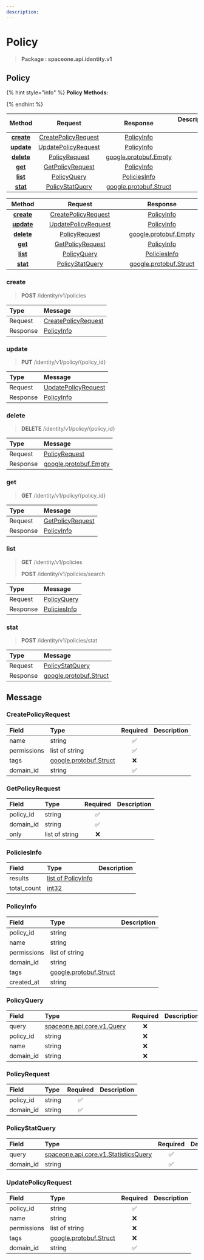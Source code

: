 ```yaml
---
description:  
---
```

# Policy

>  **Package : spaceone.api.identity.v1**

## Policy

{% hint style="info" %}
**Policy Methods:**

{%  endhint %}


| Method | Request | Response | Description &nbsp; &nbsp; &nbsp; &nbsp; &nbsp; &nbsp; &nbsp; &nbsp; &nbsp; &nbsp; &nbsp; |
| :-----: | :--------: | :--------: | :-------------------- |
| [**create**](policy.md#create)|   [CreatePolicyRequest](policy.md#createpolicyrequest) |   [PolicyInfo](policy.md#policyinfo) |  |
| [**update**](policy.md#update)|   [UpdatePolicyRequest](policy.md#updatepolicyrequest) |   [PolicyInfo](policy.md#policyinfo) |  |
| [**delete**](policy.md#delete)|   [PolicyRequest](policy.md#policyrequest) |  [google.protobuf.Empty](https://github.com/protocolbuffers/protobuf/blob/master/src/google/protobuf/empty.proto)|  |
| [**get**](policy.md#get)|   [GetPolicyRequest](policy.md#getpolicyrequest) |   [PolicyInfo](policy.md#policyinfo) |  |
| [**list**](policy.md#list)|   [PolicyQuery](policy.md#policyquery) |   [PoliciesInfo](policy.md#policiesinfo) |  |
| [**stat**](policy.md#stat)|   [PolicyStatQuery](policy.md#policystatquery) |  [google.protobuf.Struct](https://github.com/protocolbuffers/protobuf/blob/master/src/google/protobuf/struct.proto)|  |TEST

| Method | Request | Response | Description &nbsp; &nbsp; &nbsp; &nbsp; &nbsp; &nbsp; &nbsp; &nbsp; &nbsp; &nbsp; &nbsp; |
| :-----: | :--------: | :--------: | :-------------------- |
|<div style="width:70px; text-align:center;">  [**create**](policy.md#create) </div> | <div style="width:200px; text-align:center;">    [CreatePolicyRequest](policy.md#createpolicyrequest)  </div> | <div style="width:200px; text-align:center;">   [PolicyInfo](policy.md#policyinfo)  </div> | <div style="width:400px;">  </div> |
|<div style="width:70px; text-align:center;">  [**update**](policy.md#update) </div> | <div style="width:200px; text-align:center;">    [UpdatePolicyRequest](policy.md#updatepolicyrequest)  </div> | <div style="width:200px; text-align:center;">   [PolicyInfo](policy.md#policyinfo)  </div> | <div style="width:400px;">  </div> |
|<div style="width:70px; text-align:center;">  [**delete**](policy.md#delete) </div> | <div style="width:200px; text-align:center;">    [PolicyRequest](policy.md#policyrequest)  </div> | <div style="width:200px; text-align:center;">  [google.protobuf.Empty](https://github.com/protocolbuffers/protobuf/blob/master/src/google/protobuf/empty.proto) </div> | <div style="width:400px;">  </div> |
|<div style="width:70px; text-align:center;">  [**get**](policy.md#get) </div> | <div style="width:200px; text-align:center;">    [GetPolicyRequest](policy.md#getpolicyrequest)  </div> | <div style="width:200px; text-align:center;">   [PolicyInfo](policy.md#policyinfo)  </div> | <div style="width:400px;">  </div> |
|<div style="width:70px; text-align:center;">  [**list**](policy.md#list) </div> | <div style="width:200px; text-align:center;">    [PolicyQuery](policy.md#policyquery)  </div> | <div style="width:200px; text-align:center;">   [PoliciesInfo](policy.md#policiesinfo)  </div> | <div style="width:400px;">  </div> |
|<div style="width:70px; text-align:center;">  [**stat**](policy.md#stat) </div> | <div style="width:200px; text-align:center;">    [PolicyStatQuery](policy.md#policystatquery)  </div> | <div style="width:200px; text-align:center;">  [google.protobuf.Struct](https://github.com/protocolbuffers/protobuf/blob/master/src/google/protobuf/struct.proto) </div> | <div style="width:400px;">  </div> | 
 

 
### create
> **POST** /identity/v1/policies
>


| Type | Message |
| :--- | :--- |
| Request | [CreatePolicyRequest](policy.md#createpolicyrequest) |
| Response |  [PolicyInfo](policy.md#policyinfo)  |
 
 

 
### update
> **PUT** /identity/v1/policy/{policy_id}
>


| Type | Message |
| :--- | :--- |
| Request | [UpdatePolicyRequest](policy.md#updatepolicyrequest) |
| Response |  [PolicyInfo](policy.md#policyinfo)  |
 
 

 
### delete
> **DELETE** /identity/v1/policy/{policy_id}
>


| Type | Message |
| :--- | :--- |
| Request | [PolicyRequest](policy.md#policyrequest) |
| Response | [google.protobuf.Empty](https://github.com/protocolbuffers/protobuf/blob/master/src/google/protobuf/empty.proto) |
 
 

 
### get
> **GET** /identity/v1/policy/{policy_id}
>


| Type | Message |
| :--- | :--- |
| Request | [GetPolicyRequest](policy.md#getpolicyrequest) |
| Response |  [PolicyInfo](policy.md#policyinfo)  |
 
 

 
### list
> **GET** /identity/v1/policies
>
> **POST** /identity/v1/policies/search



| Type | Message |
| :--- | :--- |
| Request | [PolicyQuery](policy.md#policyquery) |
| Response |  [PoliciesInfo](policy.md#policiesinfo)  |
 
 

 
### stat
> **POST** /identity/v1/policies/stat
>


| Type | Message |
| :--- | :--- |
| Request | [PolicyStatQuery](policy.md#policystatquery) |
| Response | [google.protobuf.Struct](https://github.com/protocolbuffers/protobuf/blob/master/src/google/protobuf/struct.proto) |


## 

## Message

### CreatePolicyRequest
| Field | Type | Required | Description |
| :--- | :--- | :---: | :--- |
| name |string|✅| |
| permissions |list of string|✅| |
| tags |[google.protobuf.Struct](https://github.com/protocolbuffers/protobuf/blob/master/src/google/protobuf/struct.proto)|❌| |
| domain_id |string|✅| |

### GetPolicyRequest
| Field | Type | Required | Description |
| :--- | :--- | :---: | :--- |
| policy_id |string|✅| |
| domain_id |string|✅| |
| only |list of string|❌| |

### PoliciesInfo
| Field | Type |  Description |
| :--- | :--- | :--- |
| results |[list of PolicyInfo](policy.md#policyinfo) | |
| total_count |[int32](https://github.com/protocolbuffers/protobuf/blob/master/src/google/protobuf/type.proto) | |

### PolicyInfo
| Field | Type |  Description |
| :--- | :--- | :--- |
| policy_id |string | |
| name |string | |
| permissions |list of string | |
| domain_id |string | |
| tags |[google.protobuf.Struct](https://github.com/protocolbuffers/protobuf/blob/master/src/google/protobuf/struct.proto) | |
| created_at |string | |

### PolicyQuery
| Field | Type | Required | Description |
| :--- | :--- | :---: | :--- |
| query |[spaceone.api.core.v1.Query](https://spaceone-dev.gitbook.io/api-reference/common-v1/search-query)|❌| |
| policy_id |string|❌| |
| name |string|❌| |
| domain_id |string|❌| |

### PolicyRequest
| Field | Type | Required | Description |
| :--- | :--- | :---: | :--- |
| policy_id |string|✅| |
| domain_id |string|✅| |

### PolicyStatQuery
| Field | Type | Required | Description |
| :--- | :--- | :---: | :--- |
| query |[spaceone.api.core.v1.StatisticsQuery](https://spaceone-dev.gitbook.io/api-reference/common-v1/statistics-query)|✅| |
| domain_id |string|✅| |

### UpdatePolicyRequest
| Field | Type | Required | Description |
| :--- | :--- | :---: | :--- |
| policy_id |string|✅| |
| name |string|❌| |
| permissions |list of string|❌| |
| tags |[google.protobuf.Struct](https://github.com/protocolbuffers/protobuf/blob/master/src/google/protobuf/struct.proto)|❌| |
| domain_id |string|✅| |
